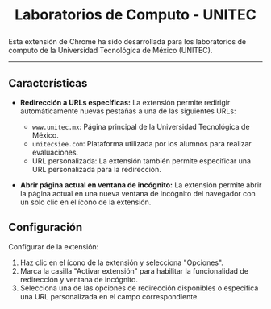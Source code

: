 # <p align="center">Laboratorios de Computo - UNITEC</p>

Esta extensión de Chrome ha sido desarrollada para los laboratorios de computo de la Universidad Tecnológica de México
(UNITEC).

---

## Características

- **Redirección a URLs específicas:** La extensión permite redirigir automáticamente nuevas pestañas a una de las
  siguientes URLs:
    - `www.unitec.mx`: Página principal de la Universidad Tecnológica de México.
    - `unitecsiee.com`: Plataforma utilizada por los alumnos para realizar evaluaciones.
    - URL personalizada: La extensión también permite especificar una URL personalizada para la redirección.

- **Abrir página actual en ventana de incógnito:** La extensión permite abrir la página actual en una nueva ventana de
  incógnito del navegador con un solo clic en el ícono de la extensión.

## Configuración

Configurar de la extensión:

1. Haz clic en el ícono de la extensión y selecciona "Opciones".
2. Marca la casilla "Activar extensión" para habilitar la funcionalidad de redirección y ventana de incógnito.
3. Selecciona una de las opciones de redirección disponibles o especifica una URL personalizada en el campo
   correspondiente.
